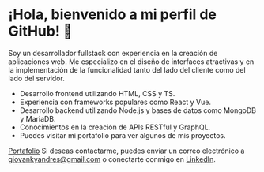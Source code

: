 
# ¡Hola, bienvenido a mi perfil de GitHub! 👋

Soy un desarrollador fullstack con experiencia en la creación de aplicaciones web. Me especializo en el diseño de interfaces atractivas y en la implementación de la funcionalidad tanto del lado del cliente como del lado del servidor.

- Desarrollo frontend utilizando HTML, CSS y TS.
- Experiencia con frameworks populares como React y Vue.
- Desarrollo backend utilizando Node.js y bases de datos como MongoDB y MariaDB.
- Conocimientos en la creación de APIs RESTful y GraphQL.
- Puedes visitar mi portafolio para ver algunos de mis proyectos.


[Portafolio](https://giovanky.github.io/portfolio/)
Si deseas contactarme, puedes enviar un correo electrónico a giovankyandres@gmail.com o conectarte conmigo en [LinkedIn](https://www.linkedin.com/in/giovanny-garzon-soto-a1b206176/).
